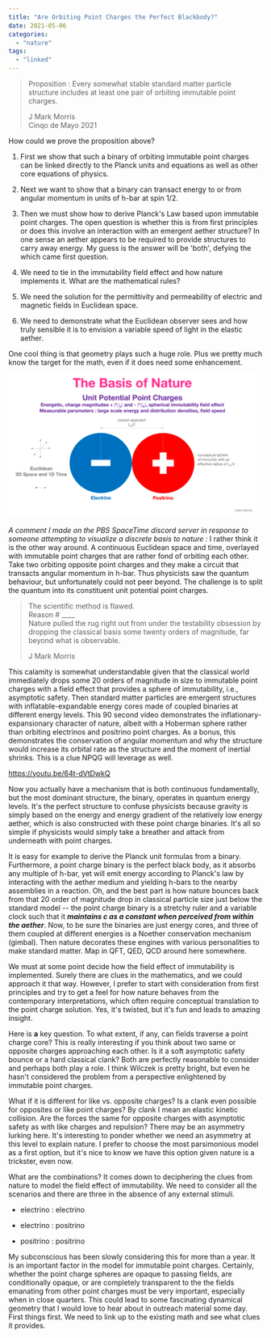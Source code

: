 ```yaml
---
title: "Are Orbiting Point Charges the Perfect Blackbody?"
date: 2021-05-06
categories: 
  - "nature"
tags: 
  - "linked"
---
```


> Proposition : Every somewhat stable standard matter particle structure includes at least one pair of orbiting immutable point charges.
> 
> J Mark Morris  
> Cinqo de Mayo 2021

How could we prove the proposition above?

1. First we show that such a binary of orbiting immutable point charges can be linked directly to the Planck units and equations as well as other core equations of physics.

3. Next we want to show that a binary can transact energy to or from angular momentum in units of h-bar at spin 1/2.

5. Then we must show how to derive Planck's Law based upon immutable point charges. The open question is whether this is from first principles or does this involve an interaction with an emergent aether structure? In one sense an aether appears to be required to provide structures to carry away energy. My guess is the answer will be 'both', defying the which came first question.

7. We need to tie in the immutability field effect and how nature implements it. What are the mathematical rules?

9. We need the solution for the permittivity and permeability of electric and magnetic fields in Euclidean space.

11. We need to demonstrate what the Euclidean observer sees and how truly sensible it is to envision a variable speed of light in the elastic aether.

One cool thing is that geometry plays such a huge role. Plus we pretty much know the target for the math, even if it does need some enhancement.

![](images/naturesbasis.png)

_A comment I made on the PBS SpaceTime discord server in response to someone attempting to visualize a discrete basis to nature :_ I rather think it is the other way around. A continuous Euclidean space and time, overlayed with immutable point charges that are rather fond of orbiting each other. Take two orbiting opposite point charges and they make a circuit that transacts angular momentum in h-bar. Thus physicists saw the quantum behaviour, but unfortunately could not peer beyond. The challenge is to split the quantum into its constituent unit potential point charges.

> The scientific method is flawed.  
> Reason # \_\_\_\_  
> Nature pulled the rug right out from under the testability obsession by dropping the classical basis some twenty orders of magnitude, far beyond what is observable.
> 
> J Mark Morris

This calamity is somewhat understandable given that the classical world immediately drops some 20 orders of magnitude in size to immutable point charges with a field effect that provides a sphere of immutability, i.e., asymptotic safety. Then standard matter particles are emergent structures with inflatable-expandable energy cores made of coupled binaries at different energy levels. This 90 second video demonstrates the inflationary-expansionary character of nature, albeit with a Hoberman sphere rather than orbiting electrinos and positrino point charges. As a bonus, this demonstrates the conservation of angular momentum and why the structure would increase its orbital rate as the structure and the moment of inertial shrinks. This is a clue NPQG will leverage as well.

https://youtu.be/64t-dVtDwkQ

Now you actually have a mechanism that is both continuous fundamentally, but the most dominant structure, the binary, operates in quantum energy levels. It's the perfect structure to confuse physicists because gravity is simply based on the energy and energy gradient of the relatively low energy aether, which is also constructed with these point charge binaries. It's all so simple if physicists would simply take a breather and attack from underneath with point charges.

It is easy for example to derive the Planck unit formulas from a binary. Furthermore, a point charge binary is the perfect black body, as it absorbs any multiple of h-bar, yet will emit energy according to Planck's law by interacting with the aether medium and yielding h-bars to the nearby assemblies in a reaction. Oh, and the best part is how nature bounces back from that 20 order of magnitude drop in classical particle size just below the standard model -- the point charge binary is a stretchy ruler and a variable clock such that it **_maintains c as a constant when perceived from within the aether_**. Now, to be sure the binaries are just energy cores, and three of them coupled at different energies is a Noether conservation mechanism (gimbal). Then nature decorates these engines with various personalities to make standard matter. Map in QFT, QED, QCD around here somewhere.

We must at some point decide how the field effect of immutability is implemented. Surely there are clues in the mathematics, and we could approach it that way. However, I prefer to start with consideration from first principles and try to get a feel for how nature behaves from the contemporary interpretations, which often require conceptual translation to the point charge solution. Yes, it's twisted, but it's fun and leads to amazing insight.

Here is **a** key question. To what extent, if any, can fields traverse a point charge core? This is really interesting if you think about two same or opposite charges approaching each other. Is it a soft asymptotic safety bounce or a hard classical clank? Both are perfectly reasonable to consider and perhaps both play a role. I think Wilczek is pretty bright, but even he hasn't considered the problem from a perspective enlightened by immutable point charges.

What if it is different for like vs. opposite charges? Is a clank even possible for opposites or like point charges? By clank I mean an elastic kinetic collision. Are the forces the same for opposite charges with asymptotic safety as with like charges and repulsion? There may be an asymmetry lurking here. It's interesting to ponder whether we need an asymmetry at this level to explain nature. I prefer to choose the most parsimonious model as a first option, but it's nice to know we have this option given nature is a trickster, even now.

What are the combinations? It comes down to deciphering the clues from nature to model the field effect of immutability. We need to consider all the scenarios and there are three in the absence of any external stimuli.

- electrino : electrino

- electrino : positrino

- positrino : positrino

My subconscious has been slowly considering this for more than a year. It is an important factor in the model for immutable point charges. Certainly, whether the point charge spheres are opaque to passing fields, are conditionally opaque, or are completely transparent to the the fields emanating from other point charges must be very important, especially when in close quarters. This could lead to some fascinating dynamical geometry that I would love to hear about in outreach material some day. First things first. We need to link up to the existing math and see what clues it provides.
